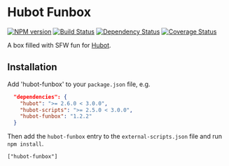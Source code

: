 # Hubot Funbox

[![NPM version][npm-image]][npm-url]
[![Build Status][travis-image]][travis-url]
[![Dependency Status][david-image]][david-url]
[![Coverage Status][coveralls-image]][coveralls-url]

A box filled with SFW fun for [Hubot](https://hubot.github.com).


## Installation

Add 'hubot-funbox' to your `package.json` file, e.g.

```json
  "dependencies": {
    "hubot": ">= 2.6.0 < 3.0.0",
    "hubot-scripts": ">= 2.5.0 < 3.0.0",
    "hubot-funbox": "1.2.2"
  }
```

Then add the `hubot-funbox` entry to the `external-scripts.json` file and run `npm install`.

    ["hubot-funbox"]

[npm-url]: https://www.npmjs.org/package/hubot-funbox
[npm-image]: http://img.shields.io/npm/v/hubot-funbox.svg?style=flat
[travis-url]: https://travis-ci.org/TheFynx/hubot-funbox
[travis-image]: https://travis-ci.org/TheFynx/hubot-funbox.svg?branch=master
[coveralls-url]: https://coveralls.io/r/thefynx/hubot-funbox
[coveralls-image]: http://img.shields.io/coveralls/thefynx/hubot-funbox/master.svg?style=flat
[david-url]:https://david-dm.org/thefynx/hubot-funbox
[david-image]: https://david-dm.org/thefynx/hubot-funbox.svg
